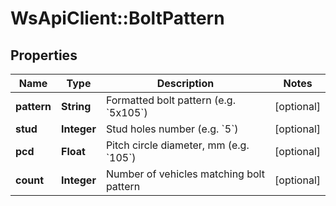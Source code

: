 # WsApiClient::BoltPattern

## Properties
Name | Type | Description | Notes
------------ | ------------- | ------------- | -------------
**pattern** | **String** | Formatted bolt pattern (e.g. &#x60;5x105&#x60;) | [optional] 
**stud** | **Integer** | Stud holes number (e.g. &#x60;5&#x60;) | [optional] 
**pcd** | **Float** | Pitch circle diameter, mm (e.g. &#x60;105&#x60;) | [optional] 
**count** | **Integer** | Number of vehicles matching bolt pattern | [optional] 


